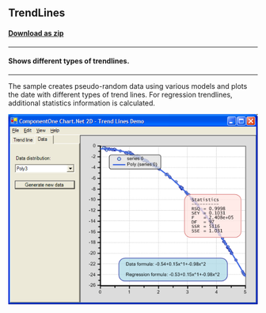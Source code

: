 ## TrendLines
#### [Download as zip](https://minhaskamal.github.io/DownGit/#/home?url=https://github.com/GrapeCity/ComponentOne-WinForms-Samples/tree/master/NetFramework\Charts\CS\TrendLines)
____
#### Shows different types of trendlines.
____
The sample creates pseudo-random data using various models and plots the date with different types of trend lines.
For regression trendlines, additional statistics information is calculated.

![screenshot](screenshot.png)
